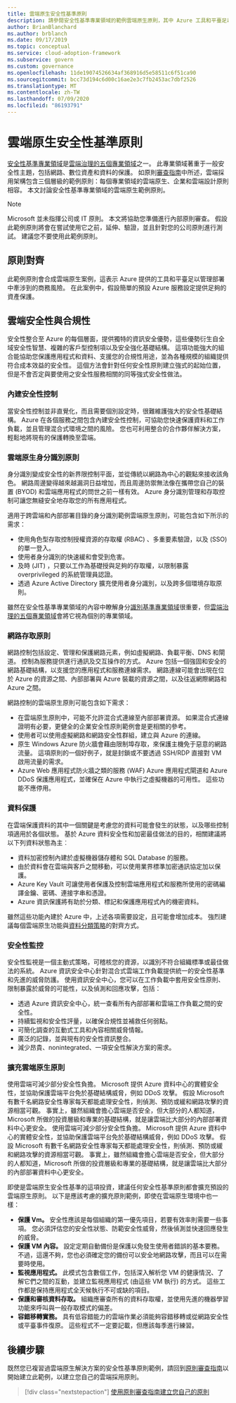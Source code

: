 ```yaml
---
title: 雲端原生安全性基準原則
description: 請參閱安全性基準專業領域的範例雲端原生原則，其中 Azure 工具和平臺足以管理業務風險。
author: BrianBlanchard
ms.author: brblanch
ms.date: 09/17/2019
ms.topic: conceptual
ms.service: cloud-adoption-framework
ms.subservice: govern
ms.custom: governance
ms.openlocfilehash: 11de19074526634af368916d5e58511c6f51ca90
ms.sourcegitcommit: bcc73d194c6d00c16ae2e3c7fb2453ac7dbf2526
ms.translationtype: MT
ms.contentlocale: zh-TW
ms.lasthandoff: 07/09/2020
ms.locfileid: "86193791"
---
```

# <a name="cloud-native-security-baseline-policy"></a>雲端原生安全性基準原則

[安全性基準專業領域](./index.md)是[雲端治理的五個專業領域](../governance-disciplines.md)之一。 此專業領域著重于一般安全性主題，包括網路、數位資產和資料的保護。 如原則[審查指南](../policy-compliance/cloud-policy-review.md)中所述，雲端採用架構包含三個層級的範例原則：每個專業領域的雲端原生、企業和雲端設計原則相容。 本文討論安全性基準專業領域的雲端原生範例原則。

> [!NOTE]
> Microsoft 並未指揮公司或 IT 原則。 本文將協助您準備進行內部原則審查。 假設此範例原則將會在嘗試使用它之前，延伸、驗證，並且針對您的公司原則進行測試。 建議您不要使用此範例原則。

## <a name="policy-alignment"></a>原則對齊

此範例原則會合成雲端原生案例，這表示 Azure 提供的工具和平臺足以管理部署中牽涉到的商務風險。 在此案例中，假設簡單的預設 Azure 服務設定提供足夠的資產保護。

## <a name="cloud-security-and-compliance"></a>雲端安全性與合規性

安全性整合至 Azure 的每個層面，提供獨特的資訊安全優勢，這些優勢衍生自全域安全性智慧、複雜的客戶型控制項以及安全強化基礎結構。 這項功能強大的組合能協助您保護應用程式和資料、支援您的合規性用途，並為各種規模的組織提供符合成本效益的安全性。 這個方法會針對任何安全性原則建立強式的起始位置，但是不會否定與要使用之安全性服務相關的同等強式安全性做法。

### <a name="built-in-security-controls"></a>內建安全性控制

當安全性控制並非直覺化，而且需要個別設定時，很難維護強大的安全性基礎結構。 Azure 在各個服務之間包含內建安全性控制，可協助您快速保護資料和工作負載，並且管理混合式環境之間的風險。 您也可利用整合的合作夥伴解決方案，輕鬆地將現有的保護轉換至雲端。

### <a name="cloud-native-identity-policies"></a>雲端原生身分識別原則

身分識別變成安全性的新界限控制平面，並從傳統以網路為中心的觀點來接收該角色。 網路周邊變得越來越漏洞日益增加，而且周邊防禦無法像在攜帶您自己的裝置 (BYOD) 和雲端應用程式的問世之前一樣有效。 Azure 身分識別管理和存取控制可讓您無縫安全地存取您的所有應用程式。

適用于跨雲端和內部部署目錄的身分識別範例雲端原生原則，可能包含如下所示的需求：

- 使用角色型存取控制授權資源的存取權 (RBAC) 、多重要素驗證，以及 (SSO) 的單一登入。
- 使用者身分識別的快速緩和會受到危害。
- 及時 (JIT) ，只要以工作為基礎授與足夠的存取權，以限制暴露 overprivileged 的系統管理員認證。
- 透過 Azure Active Directory 擴充使用者身分識別，以及跨多個環境存取原則。

雖然在安全性基準專業領域的內容中瞭解身分[識別基準專業領域](../identity-baseline/index.md)很重要，但[雲端治理的五個專業領域](../index.md)會將它視為個別的專業領域。

### <a name="network-access-policies"></a>網路存取原則

網路控制包括設定、管理和保護網路元素，例如虛擬網路、負載平衡、DNS 和閘道。 控制為服務提供進行通訊及交互操作的方式。 Azure 包括一個強固和安全的網路基礎結構，以支援您的應用程式和服務連線需求。 網路連線可能會出現在位於 Azure 的資源之間、內部部署與 Azure 裝載的資源之間，以及往返網際網路和 Azure 之間。

網路控制的雲端原生原則可能包含如下需求：

- 在雲端原生原則中，可能不允許混合式連線至內部部署資源。 如果混合式連線證明有必要，更健全的企業安全性原則範例會是更相關的參考。
- 使用者可以使用虛擬網路和網路安全性群組，建立與 Azure 的連線。
- 原生 Windows Azure 防火牆會藉由限制埠存取，來保護主機免于惡意的網路流量。 這項原則的一個好例子，就是封鎖或不要透過 SSH/RDP 直接對 VM 啟用流量的需求。
- Azure Web 應用程式防火牆之類的服務 (WAF) Azure 應用程式閘道和 Azure DDoS 保護應用程式，並確保在 Azure 中執行之虛擬機器的可用性。 這些功能不應停用。

### <a name="data-protection"></a>資料保護

在雲端保護資料的其中一個關鍵是考慮您的資料可能會發生的狀態，以及哪些控制項適用於各個狀態。 基於 Azure 資料安全性和加密最佳做法的目的，相關建議將以下列資料狀態為主︰

- 資料加密控制內建於虛擬機器儲存體和 SQL Database 的服務。
- 由於資料會在雲端與客戶之間移動，可以使用業界標準加密通訊協定加以保護。
- Azure Key Vault 可讓使用者保護及控制雲端應用程式和服務所使用的密碼編譯金鑰、密碼、連接字串和憑證。
- Azure 資訊保護將有助於分類、標記和保護應用程式內的機密資料。

雖然這些功能內建於 Azure 中，上述各項需要設定，且可能會增加成本。 強烈建議每個雲端原生功能與[資料分類策略](../policy-compliance/data-classification.md)的對齊方式。

### <a name="security-monitoring"></a>安全性監控

安全性監視是一個主動式策略，可稽核您的資源，以識別不符合組織標準或最佳做法的系統。 Azure 資訊安全中心針對混合式雲端工作負載提供統一的安全性基準和先進的威脅防護。 使用資訊安全中心，您可以在工作負載中套用安全性原則、限制暴露於威脅的可能性，以及偵測和回應攻擊，包括：

- 透過 Azure 資訊安全中心，統一查看所有內部部署和雲端工作負載之間的安全性。
- 持續監視和安全性評量，以確保合規性並補救任何弱點。
- 可簡化調查的互動式工具和內容相關威脅情報。
- 廣泛的記錄，並與現有的安全性資訊整合。
- 減少昂貴、nonintegrated、一項安全性解決方案的需求。

### <a name="extend-cloud-native-policies"></a>擴充雲端原生原則

使用雲端可減少部分安全性負擔。 Microsoft 提供 Azure 資料中心的實體安全性，並協助保護雲端平台免於基礎結構威脅，例如 DDoS 攻擊。 假設 Microsoft 有數千名網路安全性專家每天都能處理安全性，則偵測、預防或緩和網路攻擊的資源相當可觀。 事實上，雖然組織會擔心雲端是否安全，但大部分的人都知道，Microsoft 所做的投資層級和專業的基礎結構，就是讓雲端比大部分的內部部署資料中心更安全。
使用雲端可減少部分安全性負擔。 Microsoft 提供 Azure 資料中心的實體安全性，並協助保護雲端平台免於基礎結構威脅，例如 DDoS 攻擊。 假設 Microsoft 有數千名網路安全性專家每天都能處理安全性，則偵測、預防或緩和網路攻擊的資源相當可觀。 事實上，雖然組織會擔心雲端是否安全，但大部分的人都知道，Microsoft 所做的投資層級和專業的基礎結構，就是讓雲端比大部分的內部部署資料中心更安全。

即使是雲端原生安全性基準的這項投資，建議任何安全性基準原則都會擴充預設的雲端原生原則。 以下是應該考慮的擴充原則範例，即使在雲端原生環境中也一樣：

- **保護 Vm。** 安全性應該是每個組織的第一優先項目，若要有效率則需要一些事項。 您必須評估您的安全性狀態、防範安全性威脅，然後偵測並快速回應發生的威脅。
- **保護 VM 內容。** 設定定期自動備份是保護以免發生使用者錯誤的基本要務。 不過，這還不夠，您也必須確定您的備份可以安全地網路攻擊，而且可以在需要時使用。
- **監視應用程式。** 此模式包含數個工作，包括深入解析您 VM 的健康情況、了解它們之間的互動，並建立監視應用程式 (由這些 VM 執行) 的方式。 這些工作都是保持應用程式全天候執行不可或缺的項目。
- **保護和審核資料存取。** 組織應審查所有的資料存取權，並使用先進的機器學習功能來呼叫與一般存取模式的偏差。
- **容錯移轉實務。** 具有低容錯能力的雲端作業必須能夠容錯移轉或從網路安全性或平臺事件復原。 這些程式不一定要記載，但應該每季進行練習。

## <a name="next-steps"></a>後續步驟

既然您已複習過雲端原生解決方案的安全性基準原則範例，請回到[原則審查指南](../policy-compliance/cloud-policy-review.md)以開始建立此範例，以建立您自己的雲端採用原則。

> [!div class="nextstepaction"]
> [使用原則審查指南建立您自己的原則](../policy-compliance/cloud-policy-review.md)
